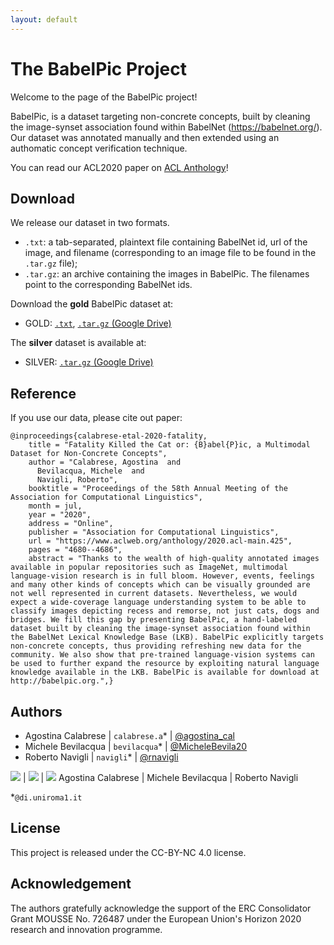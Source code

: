 ```yaml
---
layout: default
---
```

# The BabelPic Project
Welcome to the page of the BabelPic project!

BabelPic, is a dataset targeting non-concrete concepts, built by cleaning the image-synset association found within BabelNet (https://babelnet.org/).
Our dataset was annotated manually and then extended using an authomatic concept verification technique.

You can read our ACL2020 paper on [ACL Anthology](https://www.aclweb.org/anthology/2020.acl-main.425/)!

## Download

We release our dataset in two formats. 
* `.txt`: a tab-separated, plaintext file containing BabelNet id, url of the image, and filename (corresponding to an image file to be found in the `.tar.gz` file);
* `.tar.gz`: an archive containing the images in BabelPic. The filenames point to the corresponding BabelNet ids.

Download the **gold** BabelPic dataset at:
* GOLD: [`.txt`](), [`.tar.gz` (Google Drive)]()

The **silver** dataset is available at:
* SILVER: [`.tar.gz` (Google Drive)]()


## Reference
If you use our data, please cite out paper:

```
@inproceedings{calabrese-etal-2020-fatality,
    title = "Fatality Killed the Cat or: {B}abel{P}ic, a Multimodal Dataset for Non-Concrete Concepts",
    author = "Calabrese, Agostina  and
      Bevilacqua, Michele  and
      Navigli, Roberto",
    booktitle = "Proceedings of the 58th Annual Meeting of the Association for Computational Linguistics",
    month = jul,
    year = "2020",
    address = "Online",
    publisher = "Association for Computational Linguistics",
    url = "https://www.aclweb.org/anthology/2020.acl-main.425",
    pages = "4680--4686",
    abstract = "Thanks to the wealth of high-quality annotated images available in popular repositories such as ImageNet, multimodal language-vision research is in full bloom. However, events, feelings and many other kinds of concepts which can be visually grounded are not well represented in current datasets. Nevertheless, we would expect a wide-coverage language understanding system to be able to classify images depicting recess and remorse, not just cats, dogs and bridges. We fill this gap by presenting BabelPic, a hand-labeled dataset built by cleaning the image-synset association found within the BabelNet Lexical Knowledge Base (LKB). BabelPic explicitly targets non-concrete concepts, thus providing refreshing new data for the community. We also show that pre-trained language-vision systems can be used to further expand the resource by exploiting natural language knowledge available in the LKB. BabelPic is available for download at http://babelpic.org.",}
```

## Authors

* Agostina Calabrese | `calabrese.a`* | [@agostina_cal](https://twitter.com/agostina_cal)
* Michele Bevilacqua | `bevilacqua`*  | [@MicheleBevila20](https://twitter.com/MicheleBevila20)
* Roberto Navigli    | `navigli`*     | [@rnavigli](https://twitter.com/rnavigli)
             
![](http://mousse-project.org/imgs/people/Calabrese.png) |  ![](http://mousse-project.org/imgs/people/Bevilacqua.png) | ![](http://mousse-project.org/imgs/people/Navigli.png) 
Agostina Calabrese | Michele Bevilacqua | Roberto Navigli

*`@di.uniroma1.it`
## License
This project is released under the CC-BY-NC 4.0 license.

## Acknowledgement
The authors gratefully acknowledge the support of the ERC Consolidator Grant MOUSSE No. 726487 under the European Union's Horizon 2020 research and innovation programme.
